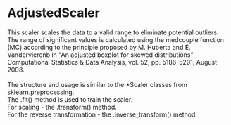 # AdjustedScaler

This scaler scales the data to a valid range to eliminate potential 
outliers. The range of significant values is calculated using the 
medcouple function (MC) according to the principle proposed by 
M. Huberta and E. Vandervierenb in "An adjusted boxplot for skewed 
distributions" Computational Statistics & Data Analysis, vol. 52, 
pp. 5186-5201, August 2008.
<br><br>
The structure and usage is similar to the *Scaler classes from 
sklearn.preprocessing.
<br>
The .fit() method is used to train the scaler.
<br>
For scaling - the .transform() method.
<br>
For the reverse transformation - the .inverse_transform() method.